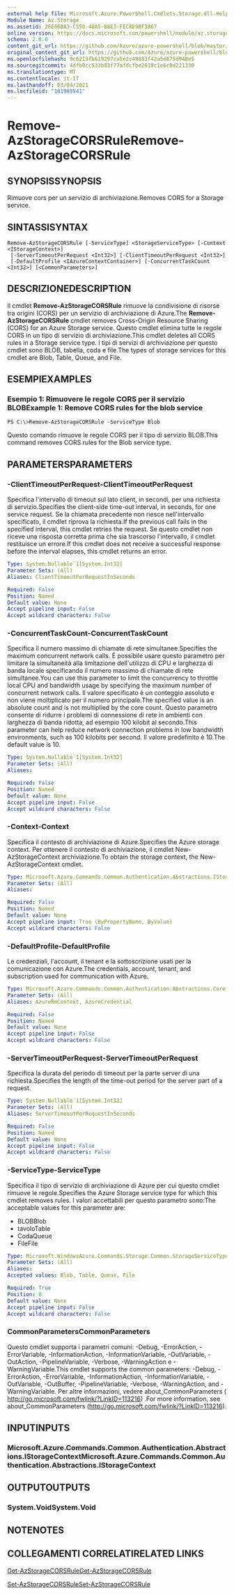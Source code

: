 ```yaml
---
external help file: Microsoft.Azure.PowerShell.Cmdlets.Storage.dll-Help.xml
Module Name: Az.Storage
ms.assetid: 26E06BA3-C550-40A5-B8E3-FEC8E9BF3867
online version: https://docs.microsoft.com/powershell/module/az.storage/remove-azstoragecorsrule
schema: 2.0.0
content_git_url: https://github.com/Azure/azure-powershell/blob/master/src/Storage/Storage.Management/help/Remove-AzStorageCORSRule.md
original_content_git_url: https://github.com/Azure/azure-powershell/blob/master/src/Storage/Storage.Management/help/Remove-AzStorageCORSRule.md
ms.openlocfilehash: 9c6213fb619297ca5e2c49883f42a5d875d940e5
ms.sourcegitcommit: 4dfb0cc533b83f77afdcfbe2618c1e6c8d221330
ms.translationtype: MT
ms.contentlocale: it-IT
ms.lasthandoff: 03/04/2021
ms.locfileid: "101985541"
---
```

# <span data-ttu-id="fdc1a-101">Remove-AzStorageCORSRule</span><span class="sxs-lookup"><span data-stu-id="fdc1a-101">Remove-AzStorageCORSRule</span></span>

## <span data-ttu-id="fdc1a-102">SYNOPSIS</span><span class="sxs-lookup"><span data-stu-id="fdc1a-102">SYNOPSIS</span></span>
<span data-ttu-id="fdc1a-103">Rimuove cors per un servizio di archiviazione.</span><span class="sxs-lookup"><span data-stu-id="fdc1a-103">Removes CORS for a Storage service.</span></span>

## <span data-ttu-id="fdc1a-104">SINTASSI</span><span class="sxs-lookup"><span data-stu-id="fdc1a-104">SYNTAX</span></span>

```
Remove-AzStorageCORSRule [-ServiceType] <StorageServiceType> [-Context <IStorageContext>]
 [-ServerTimeoutPerRequest <Int32>] [-ClientTimeoutPerRequest <Int32>]
 [-DefaultProfile <IAzureContextContainer>] [-ConcurrentTaskCount <Int32>] [<CommonParameters>]
```

## <span data-ttu-id="fdc1a-105">DESCRIZIONE</span><span class="sxs-lookup"><span data-stu-id="fdc1a-105">DESCRIPTION</span></span>
<span data-ttu-id="fdc1a-106">Il cmdlet **Remove-AzStorageCORSRule** rimuove la condivisione di risorse tra origini (CORS) per un servizio di archiviazione di Azure.</span><span class="sxs-lookup"><span data-stu-id="fdc1a-106">The **Remove-AzStorageCORSRule** cmdlet removes Cross-Origin Resource Sharing (CORS) for an Azure Storage service.</span></span>
<span data-ttu-id="fdc1a-107">Questo cmdlet elimina tutte le regole CORS in un tipo di servizio di archiviazione.</span><span class="sxs-lookup"><span data-stu-id="fdc1a-107">This cmdlet deletes all CORS rules in a Storage service type.</span></span>
<span data-ttu-id="fdc1a-108">I tipi di servizi di archiviazione per questo cmdlet sono BLOB, tabella, coda e file.</span><span class="sxs-lookup"><span data-stu-id="fdc1a-108">The types of storage services for this cmdlet are Blob, Table, Queue, and File.</span></span>

## <span data-ttu-id="fdc1a-109">ESEMPI</span><span class="sxs-lookup"><span data-stu-id="fdc1a-109">EXAMPLES</span></span>

### <span data-ttu-id="fdc1a-110">Esempio 1: Rimuovere le regole CORS per il servizio BLOB</span><span class="sxs-lookup"><span data-stu-id="fdc1a-110">Example 1: Remove CORS rules for the blob service</span></span>
```
PS C:\>Remove-AzStorageCORSRule -ServiceType Blob
```

<span data-ttu-id="fdc1a-111">Questo comando rimuove le regole CORS per il tipo di servizio BLOB.</span><span class="sxs-lookup"><span data-stu-id="fdc1a-111">This command removes CORS rules for the Blob service type.</span></span>

## <span data-ttu-id="fdc1a-112">PARAMETERS</span><span class="sxs-lookup"><span data-stu-id="fdc1a-112">PARAMETERS</span></span>

### <span data-ttu-id="fdc1a-113">-ClientTimeoutPerRequest</span><span class="sxs-lookup"><span data-stu-id="fdc1a-113">-ClientTimeoutPerRequest</span></span>
<span data-ttu-id="fdc1a-114">Specifica l'intervallo di timeout sul lato client, in secondi, per una richiesta di servizio.</span><span class="sxs-lookup"><span data-stu-id="fdc1a-114">Specifies the client-side time-out interval, in seconds, for one service request.</span></span>
<span data-ttu-id="fdc1a-115">Se la chiamata precedente non riesce nell'intervallo specificato, il cmdlet riprova la richiesta.</span><span class="sxs-lookup"><span data-stu-id="fdc1a-115">If the previous call fails in the specified interval, this cmdlet retries the request.</span></span>
<span data-ttu-id="fdc1a-116">Se questo cmdlet non riceve una risposta corretta prima che sia trascorso l'intervallo, il cmdlet restituisce un errore.</span><span class="sxs-lookup"><span data-stu-id="fdc1a-116">If this cmdlet does not receive a successful response before the interval elapses, this cmdlet returns an error.</span></span>

```yaml
Type: System.Nullable`1[System.Int32]
Parameter Sets: (All)
Aliases: ClientTimeoutPerRequestInSeconds

Required: False
Position: Named
Default value: None
Accept pipeline input: False
Accept wildcard characters: False
```

### <span data-ttu-id="fdc1a-117">-ConcurrentTaskCount</span><span class="sxs-lookup"><span data-stu-id="fdc1a-117">-ConcurrentTaskCount</span></span>
<span data-ttu-id="fdc1a-118">Specifica il numero massimo di chiamate di rete simultanee.</span><span class="sxs-lookup"><span data-stu-id="fdc1a-118">Specifies the maximum concurrent network calls.</span></span>
<span data-ttu-id="fdc1a-119">È possibile usare questo parametro per limitare la simultaneità alla limitazione dell'utilizzo di CPU e larghezza di banda locale specificando il numero massimo di chiamate di rete simultanee.</span><span class="sxs-lookup"><span data-stu-id="fdc1a-119">You can use this parameter to limit the concurrency to throttle local CPU and bandwidth usage by specifying the maximum number of concurrent network calls.</span></span>
<span data-ttu-id="fdc1a-120">Il valore specificato è un conteggio assoluto e non viene moltiplicato per il numero principale.</span><span class="sxs-lookup"><span data-stu-id="fdc1a-120">The specified value is an absolute count and is not multiplied by the core count.</span></span>
<span data-ttu-id="fdc1a-121">Questo parametro consente di ridurre i problemi di connessione di rete in ambienti con larghezza di banda ridotta, ad esempio 100 kilobit al secondo.</span><span class="sxs-lookup"><span data-stu-id="fdc1a-121">This parameter can help reduce network connection problems in low bandwidth environments, such as 100 kilobits per second.</span></span>
<span data-ttu-id="fdc1a-122">Il valore predefinito è 10.</span><span class="sxs-lookup"><span data-stu-id="fdc1a-122">The default value is 10.</span></span>

```yaml
Type: System.Nullable`1[System.Int32]
Parameter Sets: (All)
Aliases:

Required: False
Position: Named
Default value: None
Accept pipeline input: False
Accept wildcard characters: False
```

### <span data-ttu-id="fdc1a-123">-Context</span><span class="sxs-lookup"><span data-stu-id="fdc1a-123">-Context</span></span>
<span data-ttu-id="fdc1a-124">Specifica il contesto di archiviazione di Azure.</span><span class="sxs-lookup"><span data-stu-id="fdc1a-124">Specifies the Azure storage context.</span></span>
<span data-ttu-id="fdc1a-125">Per ottenere il contesto di archiviazione, il cmdlet New-AzStorageContext archiviazione.</span><span class="sxs-lookup"><span data-stu-id="fdc1a-125">To obtain the storage context, the New-AzStorageContext cmdlet.</span></span>

```yaml
Type: Microsoft.Azure.Commands.Common.Authentication.Abstractions.IStorageContext
Parameter Sets: (All)
Aliases:

Required: False
Position: Named
Default value: None
Accept pipeline input: True (ByPropertyName, ByValue)
Accept wildcard characters: False
```

### <span data-ttu-id="fdc1a-126">-DefaultProfile</span><span class="sxs-lookup"><span data-stu-id="fdc1a-126">-DefaultProfile</span></span>
<span data-ttu-id="fdc1a-127">Le credenziali, l'account, il tenant e la sottoscrizione usati per la comunicazione con Azure.</span><span class="sxs-lookup"><span data-stu-id="fdc1a-127">The credentials, account, tenant, and subscription used for communication with Azure.</span></span>

```yaml
Type: Microsoft.Azure.Commands.Common.Authentication.Abstractions.Core.IAzureContextContainer
Parameter Sets: (All)
Aliases: AzureRmContext, AzureCredential

Required: False
Position: Named
Default value: None
Accept pipeline input: False
Accept wildcard characters: False
```

### <span data-ttu-id="fdc1a-128">-ServerTimeoutPerRequest</span><span class="sxs-lookup"><span data-stu-id="fdc1a-128">-ServerTimeoutPerRequest</span></span>
<span data-ttu-id="fdc1a-129">Specifica la durata del periodo di timeout per la parte server di una richiesta.</span><span class="sxs-lookup"><span data-stu-id="fdc1a-129">Specifies the length of the time-out period for the server part of a request.</span></span>

```yaml
Type: System.Nullable`1[System.Int32]
Parameter Sets: (All)
Aliases: ServerTimeoutPerRequestInSeconds

Required: False
Position: Named
Default value: None
Accept pipeline input: False
Accept wildcard characters: False
```

### <span data-ttu-id="fdc1a-130">-ServiceType</span><span class="sxs-lookup"><span data-stu-id="fdc1a-130">-ServiceType</span></span>
<span data-ttu-id="fdc1a-131">Specifica il tipo di servizio di archiviazione di Azure per cui questo cmdlet rimuove le regole.</span><span class="sxs-lookup"><span data-stu-id="fdc1a-131">Specifies the Azure Storage service type for which this cmdlet removes rules.</span></span>
<span data-ttu-id="fdc1a-132">I valori accettabili per questo parametro sono:</span><span class="sxs-lookup"><span data-stu-id="fdc1a-132">The acceptable values for this parameter are:</span></span>
- <span data-ttu-id="fdc1a-133">BLOB</span><span class="sxs-lookup"><span data-stu-id="fdc1a-133">Blob</span></span> 
- <span data-ttu-id="fdc1a-134">tavolo</span><span class="sxs-lookup"><span data-stu-id="fdc1a-134">Table</span></span> 
- <span data-ttu-id="fdc1a-135">Coda</span><span class="sxs-lookup"><span data-stu-id="fdc1a-135">Queue</span></span> 
- <span data-ttu-id="fdc1a-136">File</span><span class="sxs-lookup"><span data-stu-id="fdc1a-136">File</span></span>

```yaml
Type: Microsoft.WindowsAzure.Commands.Storage.Common.StorageServiceType
Parameter Sets: (All)
Aliases:
Accepted values: Blob, Table, Queue, File

Required: True
Position: 0
Default value: None
Accept pipeline input: False
Accept wildcard characters: False
```

### <span data-ttu-id="fdc1a-137">CommonParameters</span><span class="sxs-lookup"><span data-stu-id="fdc1a-137">CommonParameters</span></span>
<span data-ttu-id="fdc1a-138">Questo cmdlet supporta i parametri comuni: -Debug, -ErrorAction, -ErrorVariable, -InformationAction, -InformationVariable, -OutVariable, -OutAction, -PipelineVariable, -Verbose, -WarningAction e -WarningVariable.</span><span class="sxs-lookup"><span data-stu-id="fdc1a-138">This cmdlet supports the common parameters: -Debug, -ErrorAction, -ErrorVariable, -InformationAction, -InformationVariable, -OutVariable, -OutBuffer, -PipelineVariable, -Verbose, -WarningAction, and -WarningVariable.</span></span> <span data-ttu-id="fdc1a-139">Per altre informazioni, vedere about_CommonParameters ( http://go.microsoft.com/fwlink/?LinkID=113216) .</span><span class="sxs-lookup"><span data-stu-id="fdc1a-139">For more information, see about_CommonParameters (http://go.microsoft.com/fwlink/?LinkID=113216).</span></span>

## <span data-ttu-id="fdc1a-140">INPUT</span><span class="sxs-lookup"><span data-stu-id="fdc1a-140">INPUTS</span></span>

### <span data-ttu-id="fdc1a-141">Microsoft.Azure.Commands.Common.Authentication.Abstractions.IStorageContext</span><span class="sxs-lookup"><span data-stu-id="fdc1a-141">Microsoft.Azure.Commands.Common.Authentication.Abstractions.IStorageContext</span></span>

## <span data-ttu-id="fdc1a-142">OUTPUT</span><span class="sxs-lookup"><span data-stu-id="fdc1a-142">OUTPUTS</span></span>

### <span data-ttu-id="fdc1a-143">System.Void</span><span class="sxs-lookup"><span data-stu-id="fdc1a-143">System.Void</span></span>

## <span data-ttu-id="fdc1a-144">NOTE</span><span class="sxs-lookup"><span data-stu-id="fdc1a-144">NOTES</span></span>

## <span data-ttu-id="fdc1a-145">COLLEGAMENTI CORRELATI</span><span class="sxs-lookup"><span data-stu-id="fdc1a-145">RELATED LINKS</span></span>

[<span data-ttu-id="fdc1a-146">Get-AzStorageCORSRule</span><span class="sxs-lookup"><span data-stu-id="fdc1a-146">Get-AzStorageCORSRule</span></span>](./Get-AzStorageCORSRule.md)

[<span data-ttu-id="fdc1a-147">Set-AzStorageCORSRule</span><span class="sxs-lookup"><span data-stu-id="fdc1a-147">Set-AzStorageCORSRule</span></span>](./Set-AzStorageCORSRule.md)


